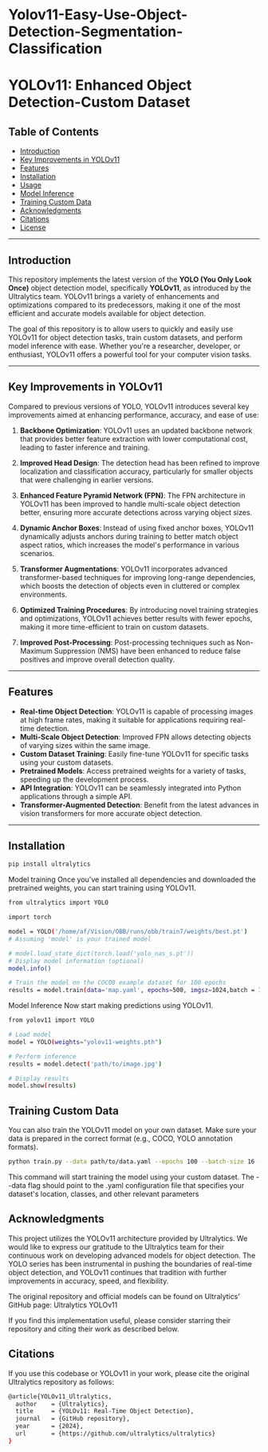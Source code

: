 # Yolov11-Easy-Use-Object-Detection-Segmentation-Classification

# YOLOv11: Enhanced Object Detection-Custom Dataset

## Table of Contents

- [Introduction](#introduction)
- [Key Improvements in YOLOv11](#key-improvements-in-yolov11)
- [Features](#features)
- [Installation](#installation)
- [Usage](#usage)
- [Model Inference](#model-inference)
- [Training Custom Data](#training-custom-data)
- [Acknowledgments](#acknowledgments)
- [Citations](#citations)
- [License](#license)

---

## Introduction

This repository implements the latest version of the **YOLO (You Only Look Once)** object detection model, specifically **YOLOv11**, as introduced by the Ultralytics team. YOLOv11 brings a variety of enhancements and optimizations compared to its predecessors, making it one of the most efficient and accurate models available for object detection.

The goal of this repository is to allow users to quickly and easily use YOLOv11 for object detection tasks, train custom datasets, and perform model inference with ease. Whether you're a researcher, developer, or enthusiast, YOLOv11 offers a powerful tool for your computer vision tasks.

---

## Key Improvements in YOLOv11

Compared to previous versions of YOLO, YOLOv11 introduces several key improvements aimed at enhancing performance, accuracy, and ease of use:

1. **Backbone Optimization**: YOLOv11 uses an updated backbone network that provides better feature extraction with lower computational cost, leading to faster inference and training.

2. **Improved Head Design**: The detection head has been refined to improve localization and classification accuracy, particularly for smaller objects that were challenging in earlier versions.

3. **Enhanced Feature Pyramid Network (FPN)**: The FPN architecture in YOLOv11 has been improved to handle multi-scale object detection better, ensuring more accurate detections across varying object sizes.

4. **Dynamic Anchor Boxes**: Instead of using fixed anchor boxes, YOLOv11 dynamically adjusts anchors during training to better match object aspect ratios, which increases the model's performance in various scenarios.

5. **Transformer Augmentations**: YOLOv11 incorporates advanced transformer-based techniques for improving long-range dependencies, which boosts the detection of objects even in cluttered or complex environments.

6. **Optimized Training Procedures**: By introducing novel training strategies and optimizations, YOLOv11 achieves better results with fewer epochs, making it more time-efficient to train on custom datasets.

7. **Improved Post-Processing**: Post-processing techniques such as Non-Maximum Suppression (NMS) have been enhanced to reduce false positives and improve overall detection quality.

---

## Features

- **Real-time Object Detection**: YOLOv11 is capable of processing images at high frame rates, making it suitable for applications requiring real-time detection.
- **Multi-Scale Object Detection**: Improved FPN allows detecting objects of varying sizes within the same image.
- **Custom Dataset Training**: Easily fine-tune YOLOv11 for specific tasks using your custom datasets.
- **Pretrained Models**: Access pretrained weights for a variety of tasks, speeding up the development process.
- **API Integration**: YOLOv11 can be seamlessly integrated into Python applications through a simple API.
- **Transformer-Augmented Detection**: Benefit from the latest advances in vision transformers for more accurate object detection.

---

## Installation


```bash
pip install ultralytics

```
Model training
Once you've installed all dependencies and downloaded the pretrained weights, you can start training using YOLOv11.
```bash
from ultralytics import YOLO

import torch

model = YOLO('/home/af/Vision/OBB/runs/obb/train7/weights/best.pt')
# Assuming 'model' is your trained model

# model.load_state_dict(torch.load('yolo_nas_s.pt'))
# Display model information (optional)
model.info()

# Train the model on the COCO8 example dataset for 100 epochs
results = model.train(data='map.yaml', epochs=500, imgsz=1024,batch = 14)
```

Model Inference
Now start making predictions using YOLOv11.
```bash
from yolov11 import YOLO

# Load model
model = YOLO(weights="yolov11-weights.pth")

# Perform inference
results = model.detect('path/to/image.jpg')

# Display results
model.show(results)
```


## Training Custom Data
You can also train the YOLOv11 model on your own dataset. Make sure your data is prepared in the correct format (e.g., COCO, YOLO annotation formats).

```bash
python train.py --data path/to/data.yaml --epochs 100 --batch-size 16 --img-size 640
```
This command will start training the model using your custom dataset. The --data flag should point to the .yaml configuration file that specifies your dataset's location, classes, and other relevant parameters

## Acknowledgments
This project utilizes the YOLOv11 architecture provided by Ultralytics. We would like to express our gratitude to the Ultralytics team for their continuous work on developing advanced models for object detection. The YOLO series has been instrumental in pushing the boundaries of real-time object detection, and YOLOv11 continues that tradition with further improvements in accuracy, speed, and flexibility.

The original repository and official models can be found on Ultralytics' GitHub page: Ultralytics YOLOv11

If you find this implementation useful, please consider starring their repository and citing their work as described below.


## Citations
If you use this codebase or YOLOv11 in your work, please cite the original Ultralytics repository as follows:
```bash
@article{YOLOv11_Ultralytics,
  author    = {Ultralytics},
  title     = {YOLOv11: Real-Time Object Detection},
  journal   = {GitHub repository},
  year      = {2024},
  url       = {https://github.com/ultralytics/ultralytics}
}

```
